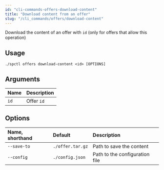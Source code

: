 ```yaml
---
id: "cli-commands-offers-download-content"
title: "Download content from an offer"
slug: "/cli_commands/offers/download-content"
---
```


Download the content of an offer with `id` (only for offers that allow this operation)

## Usage

```
./spctl offers download-content <id> [OPTIONS]
```

## Arguments

|**Name**|**Description**|
| :- | :- |
|`id`|Offer `id`|

## Options

|**Name, shorthand**|**Default**|**Description**|
| :- | :- | :- |
|`--save-to`|`./offer.tar.gz`|Path to save the content|
|`--config`|`./config.json`|Path to the configuration file|
